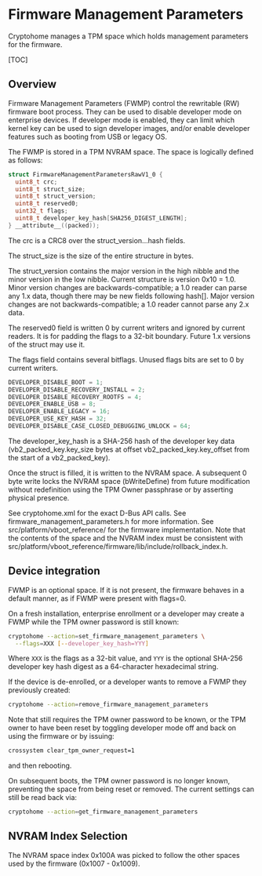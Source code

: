# Firmware Management Parameters

Cryptohome manages a TPM space which holds management parameters for the
firmware.

[TOC]

## Overview

Firmware Management Parameters (FWMP) control the rewritable (RW) firmware boot
process. They can be used to disable developer mode on enterprise devices. If
developer mode is enabled, they can limit which kernel key can be used to sign
developer images, and/or enable developer features such as booting from USB or
legacy OS.

The FWMP is stored in a TPM NVRAM space. The space is logically defined as
follows:

```c
struct FirmwareManagementParametersRawV1_0 {
  uint8_t crc;
  uint8_t struct_size;
  uint8_t struct_version;
  uint8_t reserved0;
  uint32_t flags;
  uint8_t developer_key_hash[SHA256_DIGEST_LENGTH];
} __attribute__((packed));
```

The crc is a CRC8 over the struct_version...hash fields.

The struct_size is the size of the entire structure in bytes.

The struct_version contains the major version in the high nibble and the minor
version in the low nibble. Current structure is version 0x10 = 1.0. Minor
version changes are backwards-compatible; a 1.0 reader can parse any 1.x data,
though there may be new fields following hash[]. Major version changes are not
backwards-compatible; a 1.0 reader cannot parse any 2.x data.

The reserved0 field is written 0 by current writers and ignored by current
readers. It is for padding the flags to a 32-bit boundary. Future 1.x versions
of the struct may use it.

The flags field contains several bitflags. Unused flags bits are set to 0 by
current writers.

```c
DEVELOPER_DISABLE_BOOT = 1;
DEVELOPER_DISABLE_RECOVERY_INSTALL = 2;
DEVELOPER_DISABLE_RECOVERY_ROOTFS = 4;
DEVELOPER_ENABLE_USB = 8;
DEVELOPER_ENABLE_LEGACY = 16;
DEVELOPER_USE_KEY_HASH = 32;
DEVELOPER_DISABLE_CASE_CLOSED_DEBUGGING_UNLOCK = 64;
```

The developer_key_hash is a SHA-256 hash of the developer key data
(vb2_packed_key.key_size bytes at offset vb2_packed_key.key_offset from the
start of a vb2_packed_key).

Once the struct is filled, it is written to the NVRAM space. A subsequent 0 byte
write locks the NVRAM space (bWriteDefine) from future modification without
redefinition using the TPM Owner passphrase or by asserting physical presence.

See cryptohome.xml for the exact D-Bus API calls. See
firmware_management_parameters.h for more information. See
src/platform/vboot_reference/ for the firmware implementation. Note that the
contents of the space and the NVRAM index must be consistent with
src/platform/vboot_reference/firmware/lib/include/rollback_index.h.

## Device integration

FWMP is an optional space. If it is not present, the firmware behaves in a
default manner, as if FWMP were present with flags=0.

On a fresh installation, enterprise enrollment or a developer may create a FWMP
while the TPM owner password is still known:

```bash
cryptohome --action=set_firmware_management_parameters \
  --flags=XXX [--developer_key_hash=YYY]
```

Where `XXX` is the flags as a 32-bit value, and `YYY` is the optional SHA-256
developer key hash digest as a 64-character hexadecimal string.

If the device is de-enrolled, or a developer wants to remove a FWMP they
previously created:

```bash
cryptohome --action=remove_firmware_management_parameters
```

Note that still requires the TPM owner password to be known, or the TPM owner to
have been reset by toggling developer mode off and back on using the firmware or
by issuing:

```bash
crossystem clear_tpm_owner_request=1
```

and then rebooting.

On subsequent boots, the TPM owner password is no longer known, preventing the
space from being reset or removed. The current settings can still be read back
via:

```bash
cryptohome --action=get_firmware_management_parameters
```

## NVRAM Index Selection

The NVRAM space index 0x100A was picked to follow the other spaces used by the
firmware (0x1007 - 0x1009).

